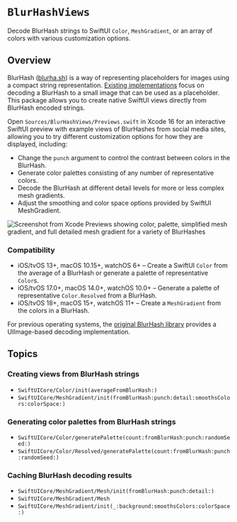 # ``BlurHashViews``

Decode BlurHash strings to SwiftUI `Color`, `MeshGradient`, or an array of colors with various customization options.

## Overview

BlurHash ([blurha.sh](https://blurha.sh)) is a way of representing placeholders for images using a compact string representation. [Existing implementations](https://github.com/woltapp/blurhash) focus on decoding a BlurHash to a small image that can be used as a placeholder. This package allows you to create native SwiftUI views directly from BlurHash encoded strings.

Open `Sources/BlurHashViews/Previews.swift` in Xcode 16 for an interactive SwiftUI preview with example views of BlurHashes from social media sites, allowing you to try different customization options for how they are displayed, including:

- Change the `punch` argument to control the contrast between colors in the BlurHash.
- Generate color palettes consisting of any number of representative colors.
- Decode the BlurHash at different detail levels for more or less complex mesh gradients.
- Adjust the smoothing and color space options provided by SwiftUI MeshGradient.

![Screenshot from Xcode Previews showing color, palette, simplified mesh gradient, and full detailed mesh gradient for a variety of BlurHashes](Previews)

### Compatibility

- iOS/tvOS 13+, macOS 10.15+, watchOS 6+ – Create a SwiftUI `Color` from the average of a BlurHash or generate a palette of representative `Color`s.
- iOS/tvOS 17.0+, macOS 14.0+, watchOS 10.0+ – Generate a palette of representative `Color.Resolved` from a BlurHash.
- iOS/tvOS 18+, macOS 15+, watchOS 11+ – Create a `MeshGradient` from the colors in a BlurHash.

For previous operating systems, the [original BlurHash library](https://github.com/woltapp/blurhash/tree/master/Swift) provides a UIImage-based decoding implementation.

## Topics

### Creating views from BlurHash strings

- ``SwiftUICore/Color/init(averageFromBlurHash:)``
- ``SwiftUICore/MeshGradient/init(fromBlurHash:punch:detail:smoothsColors:colorSpace:)``

### Generating color palettes from BlurHash strings

- ``SwiftUICore/Color/generatePalette(count:fromBlurHash:punch:randomSeed:)``
- ``SwiftUICore/Color/Resolved/generatePalette(count:fromBlurHash:punch:randomSeed:)``

### Caching BlurHash decoding results

- ``SwiftUICore/MeshGradient/Mesh/init(fromBlurHash:punch:detail:)``
- ``SwiftUICore/MeshGradient/Mesh``
- ``SwiftUICore/MeshGradient/init(_:background:smoothsColors:colorSpace:)``
